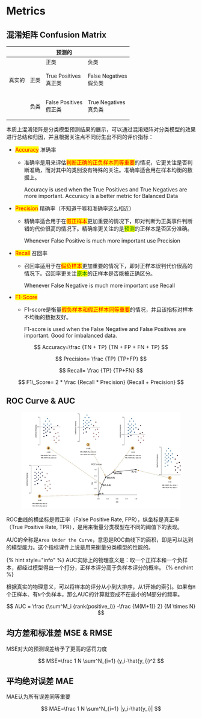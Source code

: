 # Metrics

## 混淆矩阵 Confusion Matrix

|     |    | 预测的                           |                               |
| --- | -- | ----------------------------- | ----------------------------- |
|     |    | 正类                            | 负类                            |
| 真实的 | 正类 | <p>True Positives<br>真正类</p>  | <p>False Negatives<br>假负类</p> |
|     | 负类 | <p>False Positives<br>假正类</p> | <p>True Negatives<br>真负类</p>  |

本质上混淆矩阵是分类模型预测结果的展示，可以通过混淆矩阵对分类模型的效果进行总结和归因，并且根据关注点不同衍生出不同的评价指标：

* <mark style="color:red;">Accuracy</mark> 准确率
  *   准确率是用来评估<mark style="color:red;">判断正确的正负样本同等重要</mark>的情况，它更关注是否判断准确，而对其中的类别没有特殊的关注。准确率适合用在样本均衡的数据上。

      Accuracy is used when the True Positives and True Negatives are more important. Accuracy is a better metric for Balanced Data
* <mark style="color:red;">Precision</mark> 精确率（不知道干嘛和准确率这么相近）
  *   精确率适合用于在<mark style="color:red;">假正样本</mark>更加重要的情况下，即对判断为正类事件判断错的代价很高的情况下。精确率更关注的是<mark style="color:green;">预测</mark>的正样本是否区分准确。

      Whenever False Positive is much more important use Precision
* <mark style="color:red;">Recall</mark> 召回率
  *   召回率适用于在<mark style="color:red;">假负样本</mark>更加重要的情况下，即对正样本误判代价很高的情况下。召回率更关注<mark style="color:green;">原本</mark>的正样本是否能被正确区分。

      Whenever False Negative is much more important use Recall
* <mark style="color:red;">F1-Score</mark>
  *   F1-score是衡量<mark style="color:red;">假负样本和假正样本同等重要</mark>的情况，并且该指标对样本不均衡的数据友好。

      F1-score is used when the False Negative and False Positives are important. Good for imbalanced data.

$$
Accuracy=\frac {TN + TP} {TN + FP + FN + TP}
$$

$$
Precision= \frac {TP} {TP+FP}
$$

$$
Recall= \frac {TP} {TP+FN}
$$

$$
F1\_Score= 2 * \frac {Recall * Precision} {Recall + Precision}
$$

## ROC Curve & AUC

<figure><img src="../../.gitbook/assets/image (3) (1).png" alt=""><figcaption></figcaption></figure>

ROC曲线的横坐标是假正率（False Positive Rate, FPR），纵坐标是真正率（True Positive Rate, TPR），是用来衡量分类模型在不同的阈值下的表现。

AUC的全称是`Area Under the Curve`，意思是ROC曲线下的面积，即是可以达到的模型能力。这个指标课件上说是用来衡量分类模型的性能的。

{% hint style="info" %}
AUC实际上的物理意义是：取一个正样本和一个负样本，都经过模型得出一个打分，正样本评分高于负样本评分的概率。
{% endhint %}

根据真实的物理意义，可以将样本的评分从小到大排序，从1开始的索引。如果有`M`个正样本、有`N`个负样本，那么AUC的计算就变成不在最小的M部分的频率。

$$
AUC = \frac {\sum^M_i {rank(positive_i)} -\frac {M(M+1)} 2} {M \times N}
$$

## 均方差和标准差 MSE & RMSE

MSE对大的预测误差给予了更高的惩罚力度

$$
MSE=\frac 1 N \sum^N_{i=1} (y_i-\hat{y_i})^2
$$

## 平均绝对误差 MAE

MAE认为所有误差同等重要

$$
MAE=\frac 1 N \sum^N_{i=1} |y_i-\hat{y_i}|
$$
